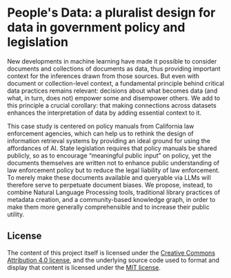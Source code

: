 # People's Data: a pluralist design for data in government policy and legislation

New developments in machine learning have made it possible to consider documents and collections of documents as data, thus providing important context for the inferences drawn from those sources. But even with document or collection-level context, a fundamental principle behind critical data practices remains relevant: decisions about what becomes data (and what, in turn, does not) empower some and disempower others. We add to this principle a crucial corollary: that making connections across datasets enhances the interpretation of data by adding essential context to it.
 
This case study is centered on policy manuals from California law enforcement agencies, which can help us to rethink the design of information retrieval systems by providing an ideal ground for using the affordances of AI. State legislation requires that policy manuals be shared publicly, so as to encourage “meaningful public input” on policy, yet the documents themselves are written not to enhance public understanding of law enforcement policy but to reduce the legal liability of law enforcement. To merely make these documents available and queryable via LLMs will therefore serve to perpetuate document biases. We propose, instead, to combine Natural Language Processing tools, traditional library practices of metadata creation, and a community-based knowledge graph, in order to make them more generally comprehensible and to increase their public utility.

## License

The content of this project itself is licensed under the [Creative Commons Attribution 4.0 license](https://creativecommons.org/licenses/by/4.0/deed.en), and the underlying source code used to format and display that content is licensed under the [MIT license](https://github.com/github/choosealicense.com/blob/gh-pages/LICENSE.md).
